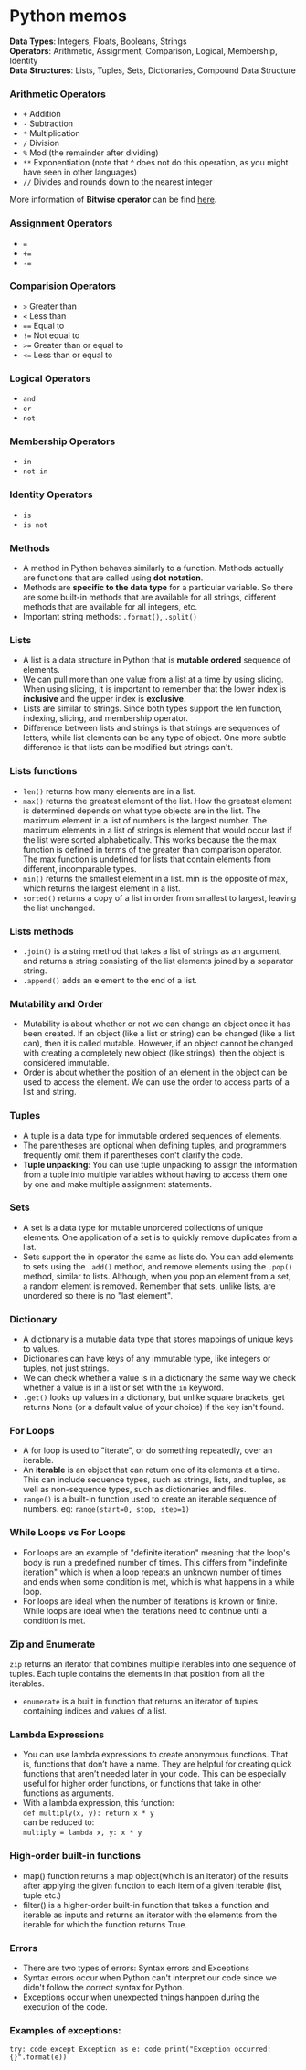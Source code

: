# Python memos
**Data Types**: Integers, Floats, Booleans, Strings  
**Operators**: Arithmetic, Assignment, Comparison, Logical, Membership, Identity   
**Data Structures**: Lists, Tuples, Sets, Dictionaries, Compound Data Structure

### Arithmetic Operators
- `+` Addition
- `-` Subtraction
- `*` Multiplication
- `/` Division
- `%` Mod (the remainder after dividing)
- `**` Exponentiation (note that ^ does not do this operation, as you might have seen in other languages)
- `//` Divides and rounds down to the nearest integer

More information of **Bitwise operator** can be find [here](https://wiki.python.org/moin/BitwiseOperators).

### Assignment Operators
- `=` 
- `+=`
- `-=`

### Comparision Operators
- `>`	Greater than 
- `<`	Less than
- `==` Equal to 
- `!=` Not equal to 
- `>=` Greater than or equal to 
- `<=` Less than or equal to 

### Logical Operators
- `and` 
- `or`
- `not`

### Membership Operators
- `in`
- `not in`

### Identity Operators
- `is`
- `is not`

### Methods
- A method in Python behaves similarly to a function. Methods actually are functions that are called using **dot notation**. 
- Methods are **specific to the data type** for a particular variable. So there are some built-in methods that are available for all strings, different methods that are available for all integers, etc.
- Important string methods: `.format()`, `.split()`

### Lists
- A list is a data structure in Python that is **mutable ordered** sequence of elements.
- We can pull more than one value from a list at a time by using slicing. When using slicing, it is important to remember that the lower index is **inclusive** and the upper index is **exclusive**.
- Lists are similar to strings. Since both types support the len function, indexing, slicing, and membership operator. 
- Difference between lists and strings is that strings are sequences of letters, while list elements can be any type of object. One more subtle difference is that lists can be modified but strings can't.

### Lists functions
- `len()` returns how many elements are in a list.
- `max()` returns the greatest element of the list. How the greatest element is determined depends on what type objects are in the list. The maximum element in a list of numbers is the largest number. The maximum elements in a list of strings is element that would occur last if the list were sorted alphabetically. This works because the the max function is defined in terms of the greater than comparison operator. The max function is undefined for lists that contain elements from different, incomparable types.
- `min()` returns the smallest element in a list. min is the opposite of max, which returns the largest element in a list.
- `sorted()` returns a copy of a list in order from smallest to largest, leaving the list unchanged.

### Lists methods
- `.join()` is a string method that takes a list of strings as an argument, and returns a string consisting of the list elements joined by a separator string.
- `.append()` adds an element to the end of a list.

### Mutability and Order
- Mutability is about whether or not we can change an object once it has been created. If an object (like a list or string) can be changed (like a list can), then it is called mutable. However, if an object cannot be changed with creating a completely new object (like strings), then the object is considered immutable.
- Order is about whether the position of an element in the object can be used to access the element. We can use the order to access parts of a list and string.

### Tuples
- A tuple is a data type for immutable ordered sequences of elements.
- The parentheses are optional when defining tuples, and programmers frequently omit them if parentheses don't clarify the code.
- **Tuple unpacking**: You can use tuple unpacking to assign the information from a tuple into multiple variables without having to access them one by one and make multiple assignment statements.

### Sets
- A set is a data type for mutable unordered collections of unique elements. One application of a set is to quickly remove duplicates from a list.
- Sets support the in operator the same as lists do. You can add elements to sets using the `.add()` method, and remove elements using the `.pop()` method, similar to lists. Although, when you pop an element from a set, a random element is removed. Remember that sets, unlike lists, are unordered so there is no "last element".

### Dictionary
- A dictionary is a mutable data type that stores mappings of unique keys to values.
- Dictionaries can have keys of any immutable type, like integers or tuples, not just strings.
- We can check whether a value is in a dictionary the same way we check whether a value is in a list or set with the `in` keyword.
- `.get()` looks up values in a dictionary, but unlike square brackets, get returns None (or a default value of your choice) if the key isn't found.

### For Loops
- A for loop is used to "iterate", or do something repeatedly, over an iterable.
- An **iterable** is an object that can return one of its elements at a time. This can include sequence types, such as strings, lists, and tuples, as well as non-sequence types, such as dictionaries and files.
- `range()` is a built-in function used to create an iterable sequence of numbers. eg: `range(start=0, stop, step=1)`

### While Loops vs For Loops
- For loops are an example of "definite iteration" meaning that the loop's body is run a predefined number of times. This differs from "indefinite iteration" which is when a loop repeats an unknown number of times and ends when some condition is met, which is what happens in a while loop.
- For loops are ideal when the number of iterations is known or finite. While loops are ideal when the iterations need to continue until a condition is met.

### Zip and Enumerate
`zip` returns an iterator that combines multiple iterables into one sequence of tuples. Each tuple contains the elements in that position from all the iterables.
- `enumerate` is a built in function that returns an iterator of tuples containing indices and values of a list. 

### Lambda Expressions
- You can use lambda expressions to create anonymous functions. That is, functions that don’t have a name. They are helpful for creating quick functions that aren’t needed later in your code. This can be especially useful for higher order functions, or functions that take in other functions as arguments.
- With a lambda expression, this function:  
`def multiply(x, y):
    return x * y`  
can be reduced to:  
`multiply = lambda x, y: x * y`

### High-order built-in functions
- map() function returns a map object(which is an iterator) of the results after applying the given function to each item of a given iterable (list, tuple etc.)
- filter() is a higher-order built-in function that takes a function and iterable as inputs and returns an iterator with the elements from the iterable for which the function returns True. 

### Errors
- There are two types of errors: Syntax errors and Exceptions
- Syntax errors occur when Python can't interpret our code since we didn't follow the correct syntax for Python.
- Exceptions occur when unexpected things hanppen during the execution of the code.

### Examples of exceptions:
`try:
    code
except Exception as e:
    code
    print("Exception occurred: {}".format(e))`
